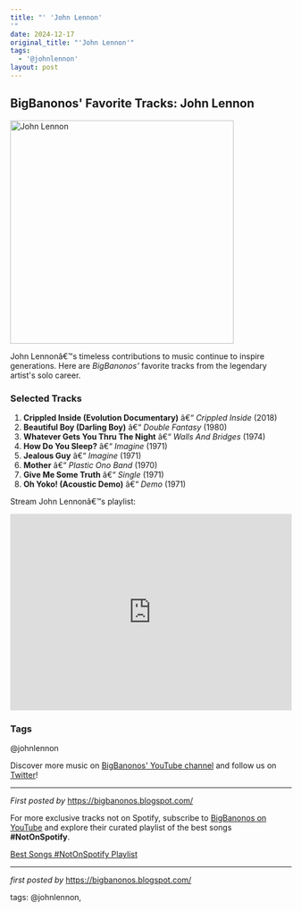 ```yaml
---
title: "' 'John Lennon'
'"
date: 2024-12-17
original_title: "'John Lennon'"
tags:
  - '@johnlennon'
layout: post
---
```

<h2>BigBanonos' Favorite Tracks: John Lennon</h2> <div > <a href="https://ew.com/thmb/RFgBXeZzKxSOhCa9Zy6UDnMiM4U=/1500x0/filters:no_upscale():max_bytes(150000):strip_icc()/john-lennon-2000-cf90e071d68547e1a9d9347eb54027cb.jpg"> <img src="https://ew.com/thmb/RFgBXeZzKxSOhCa9Zy6UDnMiM4U=/1500x0/filters:no_upscale():max_bytes(150000):strip_icc()/john-lennon-2000-cf90e071d68547e1a9d9347eb54027cb.jpg" alt="John Lennon" width="400" /> </a>
</div> <p>John Lennonâ€™s timeless contributions to music continue to inspire generations. Here are <em>BigBanonos'</em> favorite tracks from the legendary artist's solo career.</p> <h3>Selected Tracks</h3>
<ol> <li><strong>Crippled Inside (Evolution Documentary)</strong> â€“ <em>Crippled Inside</em> (2018)</li> <li><strong>Beautiful Boy (Darling Boy)</strong> â€“ <em>Double Fantasy</em> (1980)</li> <li><strong>Whatever Gets You Thru The Night</strong> â€“ <em>Walls And Bridges</em> (1974)</li> <li><strong>How Do You Sleep?</strong> â€“ <em>Imagine</em> (1971)</li> <li><strong>Jealous Guy</strong> â€“ <em>Imagine</em> (1971)</li> <li><strong>Mother</strong> â€“ <em>Plastic Ono Band</em> (1970)</li> <li><strong>Give Me Some Truth</strong> â€“ <em>Single</em> (1971)</li> <li><strong>Oh Yoko! (Acoustic Demo)</strong> â€“ <em>Demo</em> (1971)</li>
</ol> <p>Stream John Lennonâ€™s playlist:</p>
<iframe src="https://open.spotify.com/embed/playlist/3TixZvzXgFqoetXvyL3lf1?utm_source=generator" width="100%" height="352" frameBorder="0" allowfullscreen="" allow="autoplay; clipboard-write; encrypted-media; fullscreen; picture-in-picture" loading="lazy"></iframe> <h3>Tags</h3>
<p>@johnlennon</p> <p>Discover more music on <a href="https://www.youtube.com/@BigBanonos" target="_blank">BigBanonos' YouTube channel</a> and follow us on <a href="https://twitter.com/BigBanonos" target="_blank">Twitter</a>!</p> <hr />
<p><em>First posted by</em> <a href="https://bigbanonos.blogspot.com/" rel="noopener" target="_new">https://bigbanonos.blogspot.com/</a></p>


<!--Subscribe and Playlist Links-->
<div>
    <p>For more exclusive tracks not on Spotify, subscribe to <a href="https://www.youtube.com/@BigBanonos" target="_blank">BigBanonos on YouTube</a> and explore their curated playlist of the best songs <strong>#NotOnSpotify</strong>.</p>
    <p><a href="https://www.youtube.com/playlist?list=PLtuNtuTatqI0kFahUCbtbfenC_ET5O_tr" target="_blank">Best Songs #NotOnSpotify Playlist<br /></a></p></div>

<hr />

<p><em>first posted by</em> <a href="https://bigbanonos.blogspot.com/" rel="noopener" target="_new">https://bigbanonos.blogspot.com/</a></p>

<p>tags: @johnlennon,</p>
